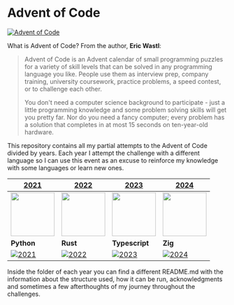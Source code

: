 # Advent of Code

[![Advent of Code](https://img.shields.io/badge/Advent%20of%20Code-ffff66?logo=adventofcode&logoColor=000)](<https://adventofcode.com/> "Advent of Code homepage")

What is Advent of Code? From the author, **Eric Wastl**:

> Advent of Code is an Advent calendar of small programming puzzles for a variety of skill levels that can be
> solved in any programming language you like. People use them as interview prep, company training, university
> coursework, practice problems, a speed contest, or to challenge each other.
>
> You don't need a computer science background to participate - just a little programming knowledge and some
> problem solving skills will get you pretty far. Nor do you need a fancy computer; every problem has a solution
> that completes in at most 15 seconds on ten-year-old hardware.

This repository contains all my partial attempts to the Advent of Code divided
by years. Each year I attempt the challenge with a different language so I can
use this event as an excuse to reinforce my knowledge with some languages or
learn new ones.

| [2021](./2021) | [2022](./2022) | [2023](./2023) | [2024](./2024) |
|---|---|---|---|
| <img width="100px" height="100px" src="https://cdn.jsdelivr.net/gh/devicons/devicon@latest/icons/python/python-original.svg" /> | <img width="100px" height="100px" src="https://cdn.jsdelivr.net/gh/devicons/devicon@latest/icons/rust/rust-original.svg" /> | <img width="100px" height="100px" src="https://cdn.jsdelivr.net/gh/devicons/devicon@latest/icons/typescript/typescript-original.svg" /> |<img width="100px" height="100px" src="https://cdn.jsdelivr.net/gh/devicons/devicon@latest/icons/zig/zig-original.svg" /> |
| **Python** | **Rust** | **Typescript** | **Zig** |
| [![2021](https://img.shields.io/badge/⭐%2029-gray?logo=adventofcode&logoColor=k&labelColor=orange)](https://adventofcode.com/2021) | [![2022](https://img.shields.io/badge/⭐%2030-gray?logo=adventofcode&labelColor=orange)](https://adventofcode.com/2022) | [![2023](https://img.shields.io/badge/⭐%200-gray?logo=adventofcode&labelColor=black)](https://adventofcode.com/2023) | [![2024](https://img.shields.io/badge/⭐%2015-gray?logo=adventofcode&logoColor=black&labelColor=yellow)](https://adventofcode.com/2024) |

Inside the folder of each year you can find a different README.md with the
information about the structure used, how it can be run, acknowledgments and
sometimes a few afterthoughts of my journey throughout the challenges.
